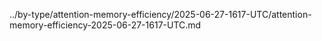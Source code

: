 ../by-type/attention-memory-efficiency/2025-06-27-1617-UTC/attention-memory-efficiency-2025-06-27-1617-UTC.md